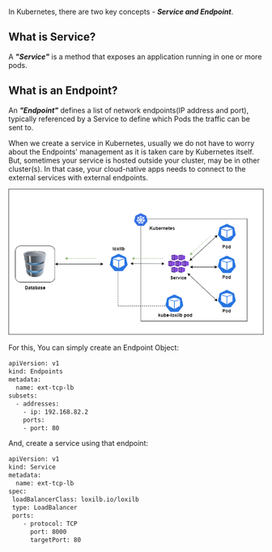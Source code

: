 In Kubernetes, there are two key concepts - <b><i>Service and Endpoint</b></i>.

## What is Service?
A <b><i>"Service"</i></b> is a method that exposes an application running in one or more pods.

## What is an Endpoint?
An <b><i>"Endpoint"</b></i> defines a list of network endpoints(IP address and port), typically referenced by a Service to define which Pods the traffic can be sent to.

When we create a service in Kubernetes, usually we do not have to worry about the Endpoints' management as it is taken care by Kubernetes itself. But, sometimes your service is hosted outside your cluster, may be in other cluster(s).
In that case, your cloud-native apps needs to connect to the external services with external endpoints.

![External Endpoint](photos/ext-ep.png)

For this, You can simply create an Endpoint Object:

```
apiVersion: v1
kind: Endpoints
metadata:
  name: ext-tcp-lb
subsets:
  - addresses:
    - ip: 192.168.82.2
    ports:
    - port: 80
```

And, create a service using that endpoint:
```
apiVersion: v1
kind: Service
metadata:
  name: ext-tcp-lb
spec:
 loadBalancerClass: loxilb.io/loxilb
 type: LoadBalancer 
 ports:
    - protocol: TCP
      port: 8000
      targetPort: 80
```
